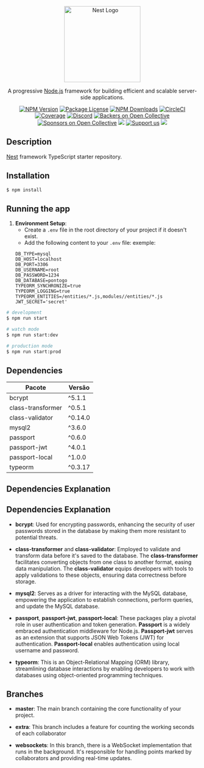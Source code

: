 <p align="center">
  <a href="http://nestjs.com/" target="blank"><img src="https://nestjs.com/img/logo-small.svg" width="200" alt="Nest Logo" /></a>
</p>

[circleci-image]: https://img.shields.io/circleci/build/github/nestjs/nest/master?token=abc123def456
[circleci-url]: https://circleci.com/gh/nestjs/nest

  <p align="center">A progressive <a href="http://nodejs.org" target="_blank">Node.js</a> framework for building efficient and scalable server-side applications.</p>
    <p align="center">
<a href="https://www.npmjs.com/~nestjscore" target="_blank"><img src="https://img.shields.io/npm/v/@nestjs/core.svg" alt="NPM Version" /></a>
<a href="https://www.npmjs.com/~nestjscore" target="_blank"><img src="https://img.shields.io/npm/l/@nestjs/core.svg" alt="Package License" /></a>
<a href="https://www.npmjs.com/~nestjscore" target="_blank"><img src="https://img.shields.io/npm/dm/@nestjs/common.svg" alt="NPM Downloads" /></a>
<a href="https://circleci.com/gh/nestjs/nest" target="_blank"><img src="https://img.shields.io/circleci/build/github/nestjs/nest/master" alt="CircleCI" /></a>
<a href="https://coveralls.io/github/nestjs/nest?branch=master" target="_blank"><img src="https://coveralls.io/repos/github/nestjs/nest/badge.svg?branch=master#9" alt="Coverage" /></a>
<a href="https://discord.gg/G7Qnnhy" target="_blank"><img src="https://img.shields.io/badge/discord-online-brightgreen.svg" alt="Discord"/></a>
<a href="https://opencollective.com/nest#backer" target="_blank"><img src="https://opencollective.com/nest/backers/badge.svg" alt="Backers on Open Collective" /></a>
<a href="https://opencollective.com/nest#sponsor" target="_blank"><img src="https://opencollective.com/nest/sponsors/badge.svg" alt="Sponsors on Open Collective" /></a>
  <a href="https://paypal.me/kamilmysliwiec" target="_blank"><img src="https://img.shields.io/badge/Donate-PayPal-ff3f59.svg"/></a>
    <a href="https://opencollective.com/nest#sponsor"  target="_blank"><img src="https://img.shields.io/badge/Support%20us-Open%20Collective-41B883.svg" alt="Support us"></a>
  <a href="https://twitter.com/nestframework" target="_blank"><img src="https://img.shields.io/twitter/follow/nestframework.svg?style=social&label=Follow"></a>
</p>
  <!--[![Backers on Open Collective](https://opencollective.com/nest/backers/badge.svg)](https://opencollective.com/nest#backer)
  [![Sponsors on Open Collective](https://opencollective.com/nest/sponsors/badge.svg)](https://opencollective.com/nest#sponsor)-->

## Description

[Nest](https://github.com/nestjs/nest) framework TypeScript starter repository.

## Installation

```bash
$ npm install
```

## Running the app

1. **Environment Setup**:
   - Create a `.env` file in the root directory of your project if it doesn't exist.
   - Add the following content to your `.env` file:
     exemple:
   ```env
   DB_TYPE=mysql
   DB_HOST=localhost
   DB_PORT=3306
   DB_USERNAME=root
   DB_PASSWORD=1234
   DB_DATABASE=pontogo
   TYPEORM_SYNCHRONIZE=true
   TYPEORM_LOGGING=true
   TYPEORM_ENTITIES=/entities/*.js,modules//entities/*.js
   JWT_SECRET='secret'

```bash
# development
$ npm run start

# watch mode
$ npm run start:dev

# production mode
$ npm run start:prod
```

## Dependencies

| Pacote            | Versão      |
|-------------------|-------------|
| bcrypt            | ^5.1.1      |
| class-transformer | ^0.5.1      |
| class-validator   | ^0.14.0     |
| mysql2            | ^3.6.0      |
| passport          | ^0.6.0      |
| passport-jwt      | ^4.0.1      |
| passport-local    | ^1.0.0      |
| typeorm           | ^0.3.17     |


## Dependencies Explanation

## Dependencies Explanation

- **bcrypt**: Used for encrypting passwords, enhancing the security of user passwords stored in the database by making them more resistant to potential threats.

- **class-transformer** and **class-validator**: Employed to validate and transform data before it's saved to the database. The **class-transformer** facilitates converting objects from one class to another format, easing data manipulation. The **class-validator** equips developers with tools to apply validations to these objects, ensuring data correctness before storage.

- **mysql2**: Serves as a driver for interacting with the MySQL database, empowering the application to establish connections, perform queries, and update the MySQL database.

- **passport**, **passport-jwt**, **passport-local**: These packages play a pivotal role in user authentication and token generation. **Passport** is a widely embraced authentication middleware for Node.js. **Passport-jwt** serves as an extension that supports JSON Web Tokens (JWT) for authentication. **Passport-local** enables authentication using local username and password.

- **typeorm**: This is an Object-Relational Mapping (ORM) library, streamlining database interactions by enabling developers to work with databases using object-oriented programming techniques.

## Branches

- **master**: The main branch containing the core functionality of your project.

- **extra**: This branch includes a feature for counting the working seconds of each collaborator

- **websockets**: In this branch, there is a WebSocket implementation that runs in the background. It's responsible for handling points marked by collaborators and providing real-time updates.


